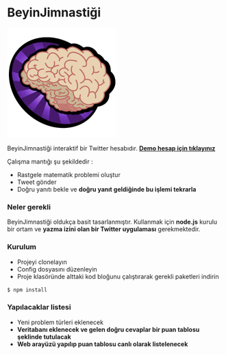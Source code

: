 # BeyinJimnastiği
![BeyinJimnastiği](twitter_avatar.png)

BeyinJimnastiği interaktif bir Twitter hesabıdır. [**Demo hesap için tıklayınız**](https://twitter.com/beyinjim)


Çalışma mantığı şu şekildedir : 
  - Rastgele matematik problemi oluştur
  - Tweet gönder
  - Doğru yanıtı bekle ve **doğru yanıt geldiğinde bu işlemi tekrarla**
  
### Neler gerekli

BeyinJimnastiği oldukça basit tasarlanmıştır. Kullanmak için **node.js** kurulu bir  ortam ve **yazma izini olan bir Twitter uygulaması** gerekmektedir.

### Kurulum

 - Projeyi clonelayın
 - Config dosyasını düzenleyin
 - Proje klasöründe alttaki kod bloğunu çalıştırarak gerekli paketleri indirin


```sh
$ npm install
```

### Yapılacaklar listesi

 - Yeni problem türleri eklenecek
 - **Veritabanı eklenecek ve gelen doğru cevaplar bir puan tablosu şeklinde tutulacak**
 - **Web arayüzü yapılıp puan tablosu canlı olarak listelenecek**




[Twit]:https://github.com/ttezel/twit